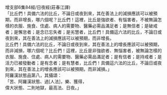 增支部6集84經/日夜經(莊春江譯)  
「比丘們！具備六法的比丘，不論日或夜到來，其在善法上的減損應該可以被預期，而非增長，哪六個呢？比丘們！這裡，比丘是強欲者、有惱害者，不被無論怎樣的衣服、施食、住處、病人的需要物、醫藥必需品滿足者；是無信者；是破戒者；是懈怠者；是念已忘失者；是劣慧者，比丘們！具備這六法的比丘，不論日或夜到來，其在善法上的減損應該可以被預期，而非增長。  
比丘們！具備六法的比丘，不論日或夜到來，其在善法上的增長應該可以被預期，而非減損，哪六個呢？比丘們！這裡，比丘是非強欲者、無惱害者，被無論怎樣的衣服、施食、住處、病人的需要物、醫藥必需品滿足者；是有信者；是持戒者；是活力已被發動者；是有念者；是有慧者，比丘們！具備這六法的比丘，不論日或夜到來，其在善法上的增長應該可以被預期，而非減損。」  
阿羅漢狀態品第八，其攝頌：  
「苦、阿羅漢狀態、過[人法]，樂、獲得，  
偉大狀態、二則地獄，最高法、日夜。」  
  
  
